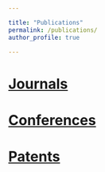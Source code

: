 ```yaml
---

title: "Publications"
permalink: /publications/
author_profile: true

---
```

# [Journals](/journals/)

# [Conferences](/conferences/)

# [Patents](/patents/)
